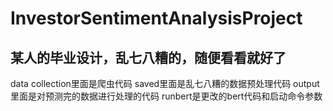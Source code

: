 # InvestorSentimentAnalysisProject
## 某人的毕业设计，乱七八糟的，随便看看就好了
data collection里面是爬虫代码
saved里面是乱七八糟的数据预处理代码
output里面是对预测完的数据进行处理的代码
runbert是更改的bert代码和启动命令参数